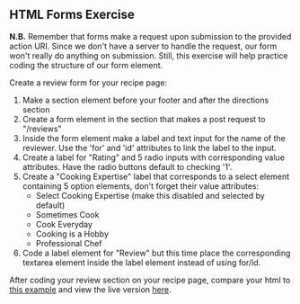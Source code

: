## HTML Forms Exercise

**N.B.** Remember that forms make a request upon submission to the provided action URI. Since we don't have a server to handle the request, our form won't really do anything on submission. Still, this exercise will help practice coding the structure of our form element.

Create a review form for your recipe page:

1. Make a section element before your footer and after the directions section
2. Create a form element in the section that makes a post request to "/reviews"
2. Inside the form element make a label and text input for the name of the reviewer. Use the 'for' and 'id' attributes to link the label to the input.
3. Create a label for "Rating" and 5 radio inputs with corresponding value attributes. Have the radio buttons default to checking '1'.
4. Create a "Cooking Expertise" label that corresponds to a select element containing 5 option elements, don't forget their value attributes: 
    - Select Cooking Expertise (make this disabled and selected by default)
    - Sometimes Cook
    - Cook Everyday
    - Cooking is a Hobby
    - Professional Chef
5. Code a label element for "Review" but this time place the corresponding textarea element inside the label element instead of using for/id.

After coding your review section on your recipe page, compare your html to [this example](forms_example_recipe.html) and view the live version [here](http://appacademy.github.io/curriculum/forms_example_recipe.html).
